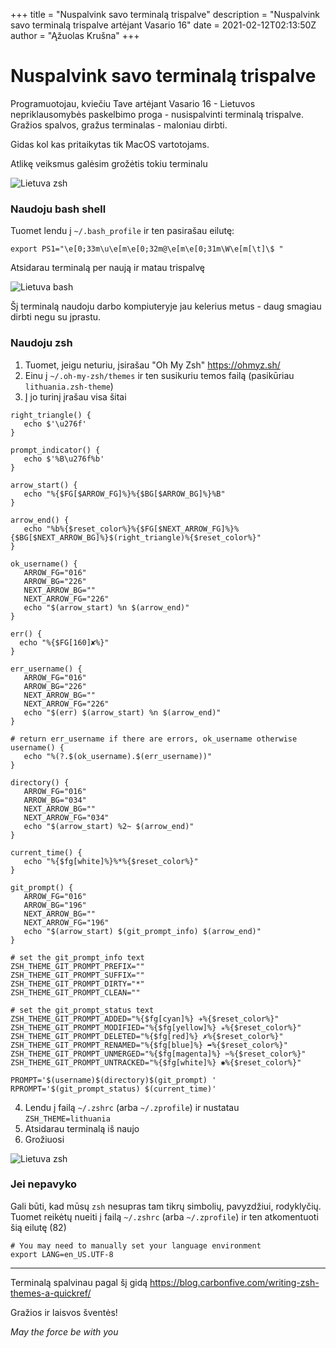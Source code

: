 +++
title = "Nuspalvink savo terminalą trispalve"
description = "Nuspalvink savo terminalą trispalve artėjant Vasario 16"
date = 2021-02-12T02:13:50Z
author = "Ąžuolas Krušna"
+++

# Nuspalvink savo terminalą trispalve

Programuotojau, kviečiu Tave artėjant Vasario 16 - Lietuvos nepriklausomybės paskelbimo proga - nusispalvinti terminalą trispalve. Gražios spalvos, gražus terminalas - maloniau dirbti.

Gidas kol kas pritaikytas tik MacOS vartotojams.

Atlikę veiksmus galėsim grožėtis tokiu terminalu

![Lietuva zsh](../lithuania-zsh.png)

### Naudoju bash shell

Tuomet lendu į `~/.bash_profile` ir ten pasirašau eilutę:
```
export PS1="\e[0;33m\u\e[m\e[0;32m@\e[m\e[0;31m\W\e[m[\t]\$ "
```

Atsidarau terminalą per naują ir matau trispalvę

![Lietuva bash](../lithuania-bash.png)

Šį terminalą naudoju darbo kompiuteryje jau kelerius metus - daug smagiau dirbti negu su įprastu.

### Naudoju zsh 

1. Tuomet, jeigu neturiu, įsirašau "Oh My Zsh" https://ohmyz.sh/
2. Einu į `~/.oh-my-zsh/themes` ir ten susikuriu temos failą (pasikūriau `lithuania.zsh-theme`)
3. Į jo turinį įrašau visa šitai
```
right_triangle() {
   echo $'\u276f'
}

prompt_indicator() {
   echo $'%B\u276f%b'
}

arrow_start() {
   echo "%{$FG[$ARROW_FG]%}%{$BG[$ARROW_BG]%}%B"
}

arrow_end() {
   echo "%b%{$reset_color%}%{$FG[$NEXT_ARROW_FG]%}%{$BG[$NEXT_ARROW_BG]%}$(right_triangle)%{$reset_color%}"
}

ok_username() {
   ARROW_FG="016"
   ARROW_BG="226"
   NEXT_ARROW_BG=""
   NEXT_ARROW_FG="226"
   echo "$(arrow_start) %n $(arrow_end)"
}

err() {
  echo "%{$FG[160]✘%}"
}

err_username() {
   ARROW_FG="016"
   ARROW_BG="226"
   NEXT_ARROW_BG=""
   NEXT_ARROW_FG="226"
   echo "$(err) $(arrow_start) %n $(arrow_end)"
}

# return err_username if there are errors, ok_username otherwise
username() {
   echo "%(?.$(ok_username).$(err_username))"
}

directory() {
   ARROW_FG="016"
   ARROW_BG="034"
   NEXT_ARROW_BG=""
   NEXT_ARROW_FG="034"
   echo "$(arrow_start) %2~ $(arrow_end)"
}

current_time() {
   echo "%{$fg[white]%}%*%{$reset_color%}"
}

git_prompt() {
   ARROW_FG="016"
   ARROW_BG="196"
   NEXT_ARROW_BG=""
   NEXT_ARROW_FG="196"
   echo "$(arrow_start) $(git_prompt_info) $(arrow_end)"
}

# set the git_prompt_info text
ZSH_THEME_GIT_PROMPT_PREFIX=""
ZSH_THEME_GIT_PROMPT_SUFFIX=""
ZSH_THEME_GIT_PROMPT_DIRTY="*"
ZSH_THEME_GIT_PROMPT_CLEAN=""

# set the git_prompt_status text
ZSH_THEME_GIT_PROMPT_ADDED="%{$fg[cyan]%} ✈%{$reset_color%}"
ZSH_THEME_GIT_PROMPT_MODIFIED="%{$fg[yellow]%} ✭%{$reset_color%}"
ZSH_THEME_GIT_PROMPT_DELETED="%{$fg[red]%} ✗%{$reset_color%}"
ZSH_THEME_GIT_PROMPT_RENAMED="%{$fg[blue]%} ➦%{$reset_color%}"
ZSH_THEME_GIT_PROMPT_UNMERGED="%{$fg[magenta]%} ✂%{$reset_color%}"
ZSH_THEME_GIT_PROMPT_UNTRACKED="%{$fg[white]%} ✱%{$reset_color%}"

PROMPT='$(username)$(directory)$(git_prompt) '
RPROMPT='$(git_prompt_status) $(current_time)'
```
4. Lendu į failą `~/.zshrc` (arba `~/.zprofile`) ir nustatau `ZSH_THEME=lithuania`
5. Atsidarau terminalą iš naujo
6. Grožiuosi

![Lietuva zsh](../lithuania-zsh.png)

### Jei nepavyko

Gali būti, kad mūsų `zsh` nesupras tam tikrų simbolių, pavyzdžiui, rodyklyčių. Tuomet reikėtų nueiti į failą `~/.zshrc` (arba `~/.zprofile`) ir ten atkomentuoti šią eilutę (82)

```
# You may need to manually set your language environment
export LANG=en_US.UTF-8
```

***

Terminalą spalvinau pagal šį gidą https://blog.carbonfive.com/writing-zsh-themes-a-quickref/

Gražios ir laisvos šventės!

_May the force be with you_
